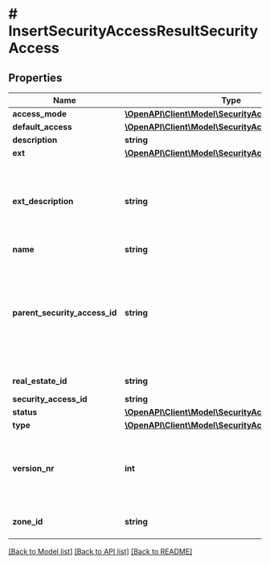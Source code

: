 # # InsertSecurityAccessResultSecurityAccess

## Properties

Name | Type | Description | Notes
------------ | ------------- | ------------- | -------------
**access_mode** | [**\OpenAPI\Client\Model\SecurityAccessAccessMode**](SecurityAccessAccessMode.md) |  | [optional]
**default_access** | [**\OpenAPI\Client\Model\SecurityAccessDefaultAccess**](SecurityAccessDefaultAccess.md) |  | [optional]
**description** | **string** | description | [optional]
**ext** | [**\OpenAPI\Client\Model\SecurityAccessExt**](SecurityAccessExt.md) |  | [optional]
**ext_description** | **string** | Description for what the Ext value means (for example, time control is on). | [optional]
**name** | **string** | name | [optional]
**parent_security_access_id** | **string** | Parent security access ID if this security access is nested and linked to parent. Null if not nested. | [optional]
**real_estate_id** | **string** | Real estate ID | [optional]
**security_access_id** | **string** | ID | [optional]
**status** | [**\OpenAPI\Client\Model\SecurityAccess2Status**](SecurityAccess2Status.md) |  | [optional]
**type** | [**\OpenAPI\Client\Model\SecurityAccess2Type**](SecurityAccess2Type.md) |  | [optional]
**version_nr** | **int** | Version number if versioned security access. Null otherwise. | [optional]
**zone_id** | **string** | Zone id if linked to a zone. | [optional]

[[Back to Model list]](../../README.md#models) [[Back to API list]](../../README.md#endpoints) [[Back to README]](../../README.md)
